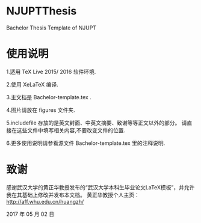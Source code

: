 # NJUPTThesis
Bachelor Thesis Template of NJUPT

# 使用说明
1.适用 TeX Live 2015/ 2016 软件环境. 

2.使用 XeLaTeX 编译.

3.主文档是 Bachelor-template.tex .

4.图片请放在 figures 文件夹.

5.includefile 存放的是英文封面、中英文摘要、致谢等等正文以外的部分。
  请直接在这些文件中填写相关内容,不要改变文件的位置.

6.更多使用说明请参看源文件 Bachelor-template.tex 里的注释说明.

# 致谢
感谢武汉大学的黄正华教授发布的“武汉大学本科生毕业论文LaTeX模板”，并允许我在其基础上修改并发布本文档。
黄正华教授个人主页：http://aff.whu.edu.cn/huangzh/

2017 年 05 月 02 日
